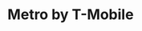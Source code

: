 ---
title: "Metro by T-Mobile"
url: /tucson/metro-by-t-mobile-east-irvington-road/
shop: mobile phone
---